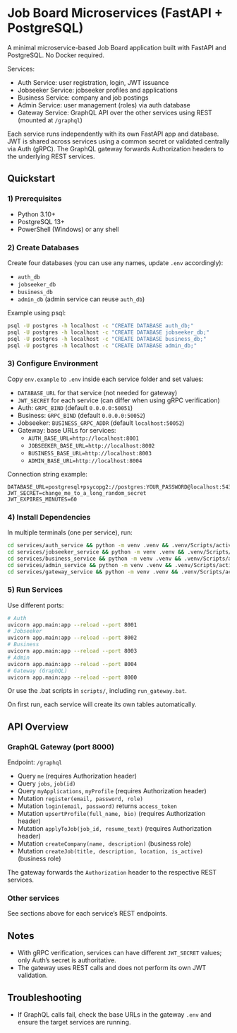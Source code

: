 # Job Board Microservices (FastAPI + PostgreSQL)

A minimal microservice-based Job Board application built with FastAPI and PostgreSQL. No Docker required.

Services:
- Auth Service: user registration, login, JWT issuance
- Jobseeker Service: jobseeker profiles and applications
- Business Service: company and job postings
- Admin Service: user management (roles) via auth database
- Gateway Service: GraphQL API over the other services using REST (mounted at `/graphql`)

Each service runs independently with its own FastAPI app and database. JWT is shared across services using a common secret or validated centrally via Auth (gRPC). The GraphQL gateway forwards Authorization headers to the underlying REST services.

## Quickstart

### 1) Prerequisites
- Python 3.10+
- PostgreSQL 13+
- PowerShell (Windows) or any shell

### 2) Create Databases
Create four databases (you can use any names, update `.env` accordingly):
- `auth_db`
- `jobseeker_db`
- `business_db`
- `admin_db` (admin service can reuse `auth_db`)

Example using psql:
```sh
psql -U postgres -h localhost -c "CREATE DATABASE auth_db;"
psql -U postgres -h localhost -c "CREATE DATABASE jobseeker_db;"
psql -U postgres -h localhost -c "CREATE DATABASE business_db;"
psql -U postgres -h localhost -c "CREATE DATABASE admin_db;"
```

### 3) Configure Environment
Copy `env.example` to `.env` inside each service folder and set values:
- `DATABASE_URL` for that service (not needed for gateway)
- `JWT_SECRET` for each service (can differ when using gRPC verification)
- Auth: `GRPC_BIND` (default `0.0.0.0:50051`)
- Business: `GRPC_BIND` (default `0.0.0.0:50052`)
- Jobseeker: `BUSINESS_GRPC_ADDR` (default `localhost:50052`)
- Gateway: base URLs for services:
  - `AUTH_BASE_URL=http://localhost:8001`
  - `JOBSEEKER_BASE_URL=http://localhost:8002`
  - `BUSINESS_BASE_URL=http://localhost:8003`
  - `ADMIN_BASE_URL=http://localhost:8004`

Connection string example:
```
DATABASE_URL=postgresql+psycopg2://postgres:YOUR_PASSWORD@localhost:5432/auth_db
JWT_SECRET=change_me_to_a_long_random_secret
JWT_EXPIRES_MINUTES=60
```

### 4) Install Dependencies
In multiple terminals (one per service), run:
```sh
cd services/auth_service && python -m venv .venv && .venv/Scripts/activate && pip install -r requirements.txt
cd services/jobseeker_service && python -m venv .venv && .venv/Scripts/activate && pip install -r requirements.txt
cd services/business_service && python -m venv .venv && .venv/Scripts/activate && pip install -r requirements.txt
cd services/admin_service && python -m venv .venv && .venv/Scripts/activate && pip install -r requirements.txt
cd services/gateway_service && python -m venv .venv && .venv/Scripts/activate && pip install -r requirements.txt
```

### 5) Run Services
Use different ports:
```sh
# Auth
uvicorn app.main:app --reload --port 8001
# Jobseeker
uvicorn app.main:app --reload --port 8002
# Business
uvicorn app.main:app --reload --port 8003
# Admin
uvicorn app.main:app --reload --port 8004
# Gateway (GraphQL)
uvicorn app.main:app --reload --port 8000
```

Or use the .bat scripts in `scripts/`, including `run_gateway.bat`.

On first run, each service will create its own tables automatically.

## API Overview

### GraphQL Gateway (port 8000)
Endpoint: `/graphql`
- Query `me` (requires Authorization header)
- Query `jobs`, `job(id)`
- Query `myApplications`, `myProfile` (requires Authorization header)
- Mutation `register(email, password, role)`
- Mutation `login(email, password)` returns `access_token`
- Mutation `upsertProfile(full_name, bio)` (requires Authorization header)
- Mutation `applyToJob(job_id, resume_text)` (requires Authorization header)
- Mutation `createCompany(name, description)` (business role)
- Mutation `createJob(title, description, location, is_active)` (business role)

The gateway forwards the `Authorization` header to the respective REST services.

### Other services
See sections above for each service’s REST endpoints.

## Notes
- With gRPC verification, services can have different `JWT_SECRET` values; only Auth’s secret is authoritative.
- The gateway uses REST calls and does not perform its own JWT validation.

## Troubleshooting
- If GraphQL calls fail, check the base URLs in the gateway `.env` and ensure the target services are running.

